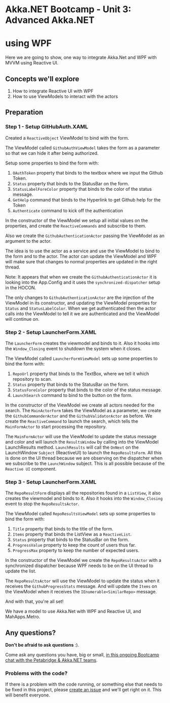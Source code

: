 
# Akka.NET Bootcamp - Unit 3: Advanced Akka.NET 
# using WPF


Here we are going to show, one way to integrate Akka.Net and WPF with MVVM using Reactive UI.

## Concepts we'll explore
1. How to integrate Reactive UI with WPF
2. How to use ViewModels to interact with the actors


## Preparation
### Step 1 - Setup GitHubAuth.XAML

Created a `ReactiveObject` ViewModel to bind with the form.
 
The ViewModel called `GithubAuthViewModel` takes the form as a parameter so that we can hide it after being authorized.

Setup some properties to bind the form with:
1. `OAuthToken` property that binds to the textbox where we input the Github Token.
2. `Status` property that binds to the StatusBar on the form.    
3. `StatusLabelForeColor` property that binds to the color of the status message.
4. `GetHelp` command that binds to the Hyperlink to get Github help for the Token
5. `Authenticate` command to kick off the authentication

In the constructor of the ViewModel we setup all initial values on the properties, and create the `ReactiveCommands` and subscribe to them.

Also we create the `GithubAuthenticationActor` passing the ViewModel as an argument to the actor. 

The idea is to use the actor as a service and use the ViewModel to bind to the form and to the actor. The actor can update the ViewModel and WPF will make sure that changes to normal properties are updated in the right thread. 

Note: It appears that when we create the `GithubAuthenticationActor` it is looking into the App.Config and it uses the `synchronized-dispatcher` setup in the HOCON. 

The only changes to `GithubAuthenticationActor` are the injection of the ViewModel in its constructor, and updating the ViewModel properties for `Status` and `StatusLabelColor`. When we get authenticated then the actor calls into the ViewModel to tell it we are authenticated and the ViewModel will continue on.


### Step 2 - Setup LauncherForm.XAML

The `LauncherForm` creates the viewmodel and binds to it. Also it hooks into the `Window_Closing` event to shutdown the system when it closes.

The ViewModel called `LauncherFormViewModel` sets up some properties to bind the form with:
1. `RepoUrl` property that binds to the TextBox, where we tell it which repository to scan.
2. `Status` property that binds to the StatusBar on the form.    
3. `StatusForeColor` property that binds to the color of the status message.
4. `LaunchSearch` command to bind to the button on the form.

In the constructor of the ViewModel we create all actors needed for the search. The `MainActorForm` takes the ViewModel as a parameter, we create the `GithubCommanderActor` and the `GithubValidatorActor` as before. We create the `ReactiveCommand` to launch the search, which tells the `MainFormActor` to start processing the repository.

The `MainFormActor` will use the ViewModel to update the status message and color and will launch the `ResultsWindow` by calling into the ViewModel LaunchResults method. 
`LaunchResults` will call the `OnNext` on the LaunchWindow `Subject` (ReactiveUI) to launch the `RepoResultsForm`. All this is done on the UI thread because we are observing on the dispatcher when we subscribe to the `LaunchWindow` subject. This is all possible because of the `Reactive UI` component.

### Step 3 - Setup LauncherForm.XAML

The `RepoResultForm` displays all the repositories found in a `ListView`, it also creates the viewmodel and binds to it. Also it hooks into the `Window_Closing` event to stop the `RepoResultsActor`.

The ViewModel called `RepoResultsViewModel` sets up some properties to bind the form with:
1. `Title` property that binds to the title of the form.
2. `Items` property that binds the ListView as a `ReactiveList`.    
3. `Status` property that binds to the StatusBar on the form.    
4. `ProgressValue` property to keep the count of users thus far.
5. `ProgressMax` property to keep the number of expected users.

In the constructor of the ViewModel we create the `RepoResultsActor` with a synchronized dispatcher because WPF needs to be on the UI thread to update the list.

The `RepoResultsActor` will use the ViewModel to update the status when it receives the `GithubProgressStats` message. And will update the `Items` on the ViewModel when it receives the `IEnumerable<SimilarRepo>` message.


And with that, you're all set! 

We have a model to use Akka.Net with WPF and Reactive UI, and MahApps.Metro.

## Any questions?
**Don't be afraid to ask questions** :).

Come ask any questions you have, big or small, [in this ongoing Bootcamp chat with the Petabridge & Akka.NET teams](https://gitter.im/petabridge/akka-bootcamp).


### Problems with the code?
If there is a problem with the code running, or something else that needs to be fixed in this project, please [create an issue](https://github.com/njimenez/AkkaProjects/issues) and we'll get right on it. This will benefit everyone.

